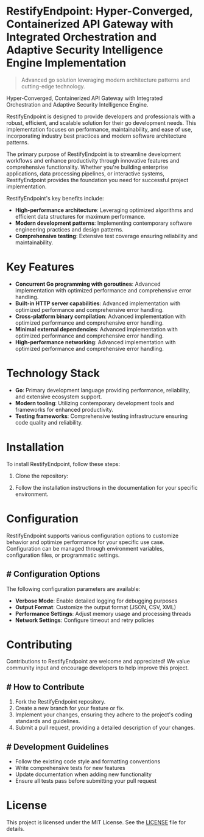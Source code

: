<!-- fallback_RestifyEndpoint_20251003201550_68324 -->

# RestifyEndpoint: Hyper-Converged, Containerized API Gateway with Integrated Orchestration and Adaptive Security Intelligence Engine Implementation
> Advanced go solution leveraging modern architecture patterns and cutting-edge technology.

Hyper-Converged, Containerized API Gateway with Integrated Orchestration and Adaptive Security Intelligence Engine.

RestifyEndpoint is designed to provide developers and professionals with a robust, efficient, and scalable solution for their go development needs. This implementation focuses on performance, maintainability, and ease of use, incorporating industry best practices and modern software architecture patterns.

The primary purpose of RestifyEndpoint is to streamline development workflows and enhance productivity through innovative features and comprehensive functionality. Whether you're building enterprise applications, data processing pipelines, or interactive systems, RestifyEndpoint provides the foundation you need for successful project implementation.

RestifyEndpoint's key benefits include:

* **High-performance architecture**: Leveraging optimized algorithms and efficient data structures for maximum performance.
* **Modern development patterns**: Implementing contemporary software engineering practices and design patterns.
* **Comprehensive testing**: Extensive test coverage ensuring reliability and maintainability.

# Key Features

* **Concurrent Go programming with goroutines**: Advanced implementation with optimized performance and comprehensive error handling.
* **Built-in HTTP server capabilities**: Advanced implementation with optimized performance and comprehensive error handling.
* **Cross-platform binary compilation**: Advanced implementation with optimized performance and comprehensive error handling.
* **Minimal external dependencies**: Advanced implementation with optimized performance and comprehensive error handling.
* **High-performance networking**: Advanced implementation with optimized performance and comprehensive error handling.

# Technology Stack

* **Go**: Primary development language providing performance, reliability, and extensive ecosystem support.
* **Modern tooling**: Utilizing contemporary development tools and frameworks for enhanced productivity.
* **Testing frameworks**: Comprehensive testing infrastructure ensuring code quality and reliability.

# Installation

To install RestifyEndpoint, follow these steps:

1. Clone the repository:


2. Follow the installation instructions in the documentation for your specific environment.

# Configuration

RestifyEndpoint supports various configuration options to customize behavior and optimize performance for your specific use case. Configuration can be managed through environment variables, configuration files, or programmatic settings.

## # Configuration Options

The following configuration parameters are available:

* **Verbose Mode**: Enable detailed logging for debugging purposes
* **Output Format**: Customize the output format (JSON, CSV, XML)
* **Performance Settings**: Adjust memory usage and processing threads
* **Network Settings**: Configure timeout and retry policies

# Contributing

Contributions to RestifyEndpoint are welcome and appreciated! We value community input and encourage developers to help improve this project.

## # How to Contribute

1. Fork the RestifyEndpoint repository.
2. Create a new branch for your feature or fix.
3. Implement your changes, ensuring they adhere to the project's coding standards and guidelines.
4. Submit a pull request, providing a detailed description of your changes.

## # Development Guidelines

* Follow the existing code style and formatting conventions
* Write comprehensive tests for new features
* Update documentation when adding new functionality
* Ensure all tests pass before submitting your pull request

# License

This project is licensed under the MIT License. See the [LICENSE](https://github.com/Nurulika/RestifyEndpoint/blob/main/LICENSE) file for details.
